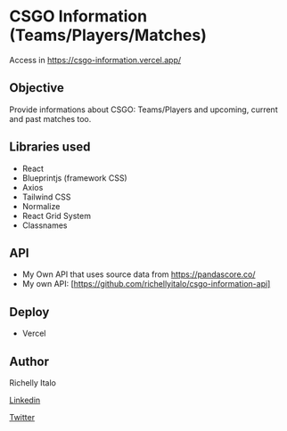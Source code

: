 # CSGO Information (Teams/Players/Matches)
Access in https://csgo-information.vercel.app/
## Objective

Provide informations about CSGO: Teams/Players and upcoming, current and past matches too.

## Libraries used

- React
- Blueprintjs (framework CSS)
- Axios
- Tailwind CSS
- Normalize
- React Grid System
- Classnames

## API
- My Own API that uses source data from https://pandascore.co/
- My own API: [https://github.com/richellyitalo/csgo-information-api]

## Deploy
- Vercel


## Author
Richelly Italo

[Linkedin](https://github.com/richellyitalo)

[Twitter](https://twitter.com/richellyItalo)